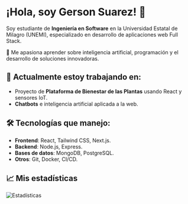 # ¡Hola, soy Gerson Suarez! 👋

Soy estudiante de **Ingeniería en Software** en la Universidad Estatal de Milagro (UNEMI), especializado en desarrollo de aplicaciones web Full Stack.

🚀 Me apasiona aprender sobre inteligencia artificial, programación y el desarrollo de soluciones innovadoras.

## 🌱 Actualmente estoy trabajando en:
- Proyecto de **Plataforma de Bienestar de las Plantas** usando React y sensores IoT.
- **Chatbots** e inteligencia artificial aplicada a la web.

## 🛠️ Tecnologías que manejo:
- **Frontend**: React, Tailwind CSS, Next.js.
- **Backend**: Node.js, Express.
- **Bases de datos**: MongoDB, PostgreSQL.
- **Otros**: Git, Docker, CI/CD.

## 📈 Mis estadísticas
![Estadísticas](https://github-readme-stats.vercel.app/api?username=GersonSA01&show_icons=true&theme=dark)
